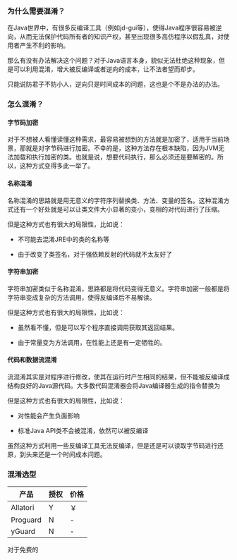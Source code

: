 ### 为什么需要混淆？

在Java世界中，有很多反编译工具（例如jd-gui等），使得Java程序很容易被逆向，从而无法保护代码所有者的知识产权，甚至出现很多高仿程序以假乱真，对使用者产生不利的影响。

那么有没有办法解决这个问题？对于Java语言本身，貌似无法杜绝这种现象，但是可以利用混淆，增大被反编译或者逆向的成本，让不法者望而却步。

只能说防君子不防小人，逆向只是时间成本的问题，这也是个不是办法的办法。

### 怎么混淆？

#### 字节码加密

对于不想被人看懂读懂这种需求，最容易被想到的方法就是加密了，适用于当前场景，那就是对字节码进行加密。不幸的是，这种方法存在根本缺陷，因为JVM无法加载和执行加密的类。也就是说，想要代码执行，那么必须还是要解密的。所以，这种方式变得多此一举了。

#### 名称混淆

名称混淆的思路就是用无意义的字符序列替换类、方法、变量的签名。这种混淆方式还有一个好处就是可以让类文件大小显著的变小，变相的对代码进行了压缩。

但是这种方式也有很大的局限性，比如说：

- 不可能去混淆JRE中的类的名称等

- 由于改变了类签名，对于强依赖反射的代码就不太友好了

#### 字符串加密

字符串加密类似于名称混淆，思路都是将代码变得无意义。字符串加密一般都是将字符串变成复杂的方法调用，使得反编译后不易解读。

但是这种方式也有很大的局限性，比如说：

- 虽然看不懂，但是可以写个程序直接调用获取其返回结果。

- 由于常量变为方法调用，在性能上还是有一定牺牲的。

#### 代码和数据流混淆

流混淆其实是对程序进行修改，使其在运行时产生相同的结果，但不能被反编译成结构良好的Java源代码。大多数代码混淆器会将Java编译器生成的指令替换为 

但是这种方式也有很大的局限性，比如说：

- 对性能会产生负面影响

- 标准Java API类不会被混淆，依然可以被反编译

虽然这种方式利用一些反编译工具无法反编译，但是还是可以读取字节码进行还原，到头来还是一个时间成本问题。

### 混淆选型

| 产品 | 授权 | 价格 | 
| -- | -- | -- |
| Allatori | Y | ￥ | 
| Proguard | N | - | 
| yGuard | N | - | 


对于免费的 